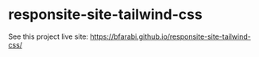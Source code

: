 # responsite-site-tailwind-css
See this project live site: https://bfarabi.github.io/responsite-site-tailwind-css/
